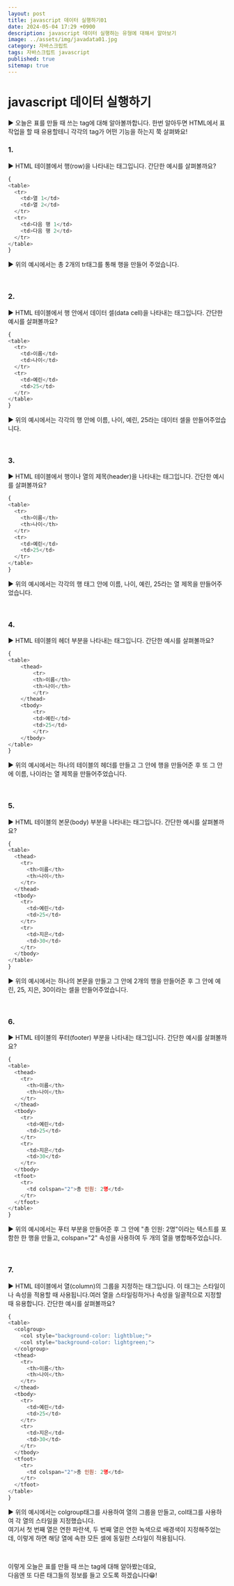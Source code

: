 ```yaml
---
layout: post
title: javascript 데이터 실행하기01
date: 2024-05-04 17:29 +0900
description: javascript 데이터 실행하는 유형에 대해서 알아보기
image: ../assets/img/javadata01.jpg
category: 자바스크립트
tags: 자바스크립트 javascript
published: true
sitemap: true
---
```


# javascript 데이터 실행하기

▶ 오늘은 표를 만들 때 쓰는 tag에 대해 알아볼까합니다. 한번 알아두면 HTML에서 표 작업을 할 때 유용할테니 각각의 tag가 어떤 기능을 하는지 쭉 살펴봐요!
<br>

###  1. <tr></tr>

▶ HTML 테이블에서 행(row)을 나타내는 태그입니다. 간단한 예시를 살펴볼까요?
<br>

````javascript
{
<table>
  <tr>
    <td>열 1</td>
    <td>열 2</td>
  </tr>
  <tr>
    <td>다음 행 1</td>
    <td>다음 행 2</td>
  </tr>
</table>
}
````

▶ 위의 예시에서는 총 2개의 tr태그를 통해 행을 만들어 주었습니다.

<br>

###  2. <td></td>

▶ HTML 테이블에서 행 안에서 데이터 셀(data cell)을 나타내는 태그입니다. 간단한 예시를 살펴볼까요?
<br>

````javascript
{
<table>
  <tr>
    <td>이름</td>
    <td>나이</td>
  </tr>
  <tr>
    <td>예린</td>
    <td>25</td>
  </tr>
</table>
}
````

▶ 위의 예시에서는 각각의 행 안에 이름, 나이, 예린, 25라는 데이터 셀을 만들어주었습니다.

<br>

###  3. <th></th>

▶  HTML 테이블에서 행이나 열의 제목(header)을 나타내는 태그입니다. 간단한 예시를 살펴볼까요?
<br>

````javascript
{
<table>
  <tr>
    <th>이름</th>
    <th>나이</th>
  </tr>
  <tr>
    <td>예린</td>
    <td>25</td>
  </tr>
</table>
}
````

▶ 위의 예시에서는 각각의 행 태그 안에 이름, 나이, 예린, 25라는 열 제목을 만들어주었습니다.

<br>

###  4. <thead></thead>

▶ HTML 테이블의 헤더 부분을 나타내는 태그입니다. 간단한 예시를 살펴볼까요?
<br>

````javascript
{
<table>
    <thead>
        <tr>
        <th>이름</th>
        <th>나이</th>
        </tr>
    </thead>
    <tbody>
        <tr>
        <td>예린</td>
        <td>25</td>
        </tr>
    </tbody>
</table>
}
````

▶ 위의 예시에서는 하나의 테이블의 헤더를 만들고 그 안에 행을 만들어준 후 또 그 안에 이름, 나이라는 열 제목을 만들어주었습니다.

<br>

###  5. <tbody></tbody>

▶ HTML 테이블의 본문(body) 부분을 나타내는 태그입니다. 간단한 예시를 살펴볼까요?
<br>

````javascript
{
<table>
  <thead>
    <tr>
      <th>이름</th>
      <th>나이</th>
    </tr>
  </thead>
  <tbody>
    <tr>
      <td>예린</td>
      <td>25</td>
    </tr>
    <tr>
      <td>지은</td>
      <td>30</td>
    </tr>
  </tbody>
</table>
}
````

▶ 위의 예시에서는 하나의 본문을 만들고 그 안에 2개의 행을 만들어준 후 그 안에 예린, 25, 지은, 30이라는 셀을 만들어주었습니다.

<br>

###  6. <tfoot></tfoot>

▶  HTML 테이블의 푸터(footer) 부분을 나타내는 태그입니다. 간단한 예시를 살펴볼까요?
<br>

````javascript
{
<table>
  <thead>
    <tr>
      <th>이름</th>
      <th>나이</th>
    </tr>
  </thead>
  <tbody>
    <tr>
      <td>예린</td>
      <td>25</td>
    </tr>
    <tr>
      <td>지은</td>
      <td>30</td>
    </tr>
  </tbody>
  <tfoot>
    <tr>
      <td colspan="2">총 인원: 2명</td>
    </tr>
  </tfoot>
</table>
}
````

▶ 위의 예시에서는 푸터 부분을 만들어준 후 그 안에 "총 인원: 2명"이라는 텍스트를 포함한 한 행을 만들고, colspan="2" 속성을 사용하여 두 개의 열을 병합해주었습니다.

<br>

###  7. <colgroup></colgroup>

▶ HTML 테이블에서 열(column)의 그룹을 지정하는 태그입니다. 이 태그는 스타일이나 속성을 적용할 때 사용됩니다.여러 열을 스타일링하거나 속성을 일괄적으로 지정할 때 유용합니다. 간단한 예시를 살펴볼까요?
<br>

````javascript
{
<table>
  <colgroup>
    <col style="background-color: lightblue;">
    <col style="background-color: lightgreen;">
  </colgroup>
  <thead>
    <tr>
      <th>이름</th>
      <th>나이</th>
    </tr>
  </thead>
  <tbody>
    <tr>
      <td>예린</td>
      <td>25</td>
    </tr>
    <tr>
      <td>지은</td>
      <td>30</td>
    </tr>
  </tbody>
  <tfoot>
    <tr>
      <td colspan="2">총 인원: 2명</td>
    </tr>
  </tfoot>
</table>
}
````

▶ 위의 예시에서는 colgroup태그를 사용하여 열의 그룹을 만들고, col태그를 사용하여 각 열의 스타일을 지정했습니다.<br>
여기서 첫 번째 열은 연한 파란색, 두 번째 열은 연한 녹색으로 배경색이 지정해주었는데, 이렇게 하면 해당 열에 속한 모든 셀에 동일한 스타일이 적용됩니다.

<br>

이렇게 오늘은 표를 만들 때 쓰는 tag에 대해 알아봤는데요,<br>
다음엔 또 다른 태그들의 정보를 들고 오도록 하겠습니다😁!